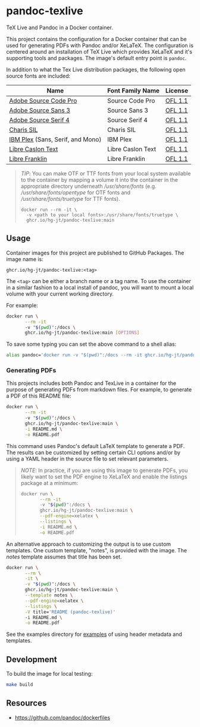# pandoc-texlive

TeX Live and Pandoc in a Docker container.

This project contains the configuration for a Docker container that can be used
for generating PDFs with Pandoc and/or XeLaTeX. The configuration is centered
around an installation of TeX Live which provides XeLaTeX and it's supporting
tools and packages. The image's default entry point is `pandoc`.

In addition to what the Tex Live distribution packages, the following open
source fonts are included:

| Name                                                                    | Font Family Name  | License   |
|-------------------------------------------------------------------------|-------------------|-----------|
| [Adobe Source Code Pro](https://github.com/adobe-fonts/source-code-pro) | Source Code Pro   | [OFL 1.1] |
| [Adobe Source Sans 3](https://github.com/adobe-fonts/source-sans-pro)   | Source Sans 3     | [OFL 1.1] |
| [Adobe Source Serif 4](https://github.com/adobe-fonts/source-serif-pro) | Source Serif 4    | [OFL 1.1] |
| [Charis SIL](https://github.com/silnrsi/font-charis)                    | Charis SIL        | [OFL 1.1] |
| [IBM Plex](https://github.com/IBM/plex) (Sans, Serif, and Mono)         | IBM Plex          | [OFL 1.1] |
| [Libre Caslon Text](https://github.com/impallari/Libre-Caslon-Text)     | Libre Caslon Text | [OFL 1.1] |
| [Libre Franklin](https://github.com/impallari/Libre-Franklin)           | Libre Franklin    | [OFL 1.1] |

[OFL 1.1]: https://opensource.org/licenses/OFL-1.1

> *TIP*: You can make OTF or TTF fonts from your local system available to the
> container by mapping a volume it into the container in the appropriate
> directory underneath */usr/share/fonts* (e.g. */usr/share/fonts/opentype* for
> OTF fonts and */usr/share/fonts/truetype* for TTF fonts).
>
>     docker run --rm -it \
>       -v <path to your local fonts>:/usr/share/fonts/truetype \
>       ghcr.io/hg-jt/pandoc-texlive:main


## Usage

Container images for this project are published to GitHub Packages. The image
name is:

```
ghcr.io/hg-jt/pandoc-texlive:<tag>
```

The `<tag>` can be either a branch name or a tag name. To use the container in a
similar fashion to a local install of pandoc, you will want to mount a local
volume with your current working directory.


For example:

```sh
docker run \
       --rm -it
       -v "$(pwd)":/docs \
       ghcr.io/hg-jt/pandoc-texlive:main [OPTIONS]
```

To save some typing you can set the above command to a shell alias:

```sh
alias pandoc='docker run -v "$(pwd)":/docs --rm -it ghcr.io/hg-jt/pandoc-texlive:main'
```

[GitHub Packages]: https://github.com/hg-jt?tab=packages&repo_name=pandoc-texlive


### Generating PDFs

This projects includes both Pandoc and TexLive in a container for the purpose of
generating PDFs from markdown files. For example, to generate a PDF of this
README file:

```sh
docker run \
       --rm -it
       -v "$(pwd)":/docs \
       ghcr.io/hg-jt/pandoc-texlive:main \
       -i README.md \
       -o README.pdf
```

This command uses Pandoc's default LaTeX template to generate a PDF. The results
can be customized by setting certain CLI options and/or by using a YAML header
in the source file to set relevant parameters.

> *NOTE*: In practice, if you are using this image to generate PDFs, you likely
> want to set the PDF engine to XeLaTeX and enable the listings package at a
> minimum:
>
> ```sh
> docker run \
>        --rm -it
>        -v "$(pwd)":/docs \
>        ghcr.io/hg-jt/pandoc-texlive:main \
>        --pdf-engine=xelatex \
>        --listings \
>        -i README.md \
>        -o README.pdf
> ```


An alternative approach to customizing the output is to use custom templates.
One custom template, "notes", is provided with the image. The *notes* template
assumes that title has been set.

```sh
docker run \
       --rm \
       -it \
       -v "$(pwd)":/docs \
       ghcr.io/hg-jt/pandoc-texlive:main \
       --template notes \
       --pdf-engine=xelatex \
       --listings \
       -V title='README (pandoc-texlive)'
       -i README.md \
       -o README.pdf
```

See the examples directory for [examples](examples/README.md) of using header
metadata and templates.


## Development

To build the image for local testing:

```sh
make build
```

## Resources

- https://github.com/pandoc/dockerfiles

